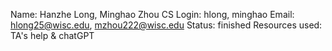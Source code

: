 Name: Hanzhe Long, Minghao Zhou
CS Login: hlong, minghao
Email: hlong25@wisc.edu, mzhou222@wisc.edu
Status: finished
Resources used: TA's help & chatGPT

